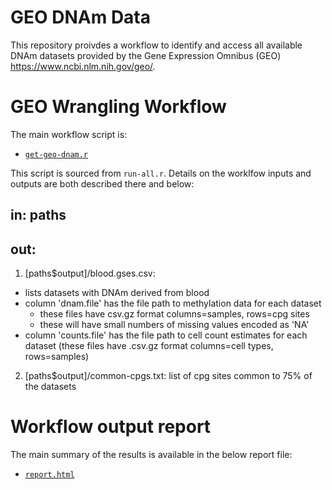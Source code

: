 # GEO DNAm Data

This repository proivdes a workflow to identify and access all available DNAm datasets provided by the Gene Expression Omnibus (GEO) https://www.ncbi.nlm.nih.gov/geo/.

# GEO Wrangling Workflow

The main workflow script is:

* [`get-geo-dnam.r`](https://github.com/yousefi138/geo-dnam/blob/main/get-geo-dnam.r)

This script is sourced from `run-all.r`. Details on the worklfow inputs and outputs are both described there and below:

## in: paths

## out: 

1. [paths$output]/blood.gses.csv:

  * lists datasets with DNAm derived from blood
  * column 'dnam.file' has the file path to methylation data for each dataset
    - these files have csv.gz format columns=samples, rows=cpg sites
    - these will have small numbers of missing values encoded as 'NA'
  * column 'counts.file' has the file path to cell count estimates for each dataset
    (these files have .csv.gz format columns=cell types, rows=samples)

2. [paths$output]/common-cpgs.txt: list of cpg sites common to 75% of the datasets


# Workflow output report

The main summary of the results is available in the below report file:

* [`report.html`](https://github.com/yousefi138/geo-dnam/blob/main/report.html)

